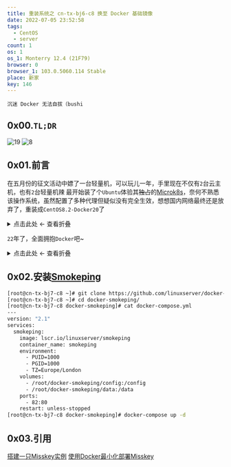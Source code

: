 ```yaml
---
title: 重装系统之 cn-tx-bj6-c8 换至 Docker 基础镜像
date: 2022-07-05 23:52:58
tags:
  - CentOS
  - server
count: 1
os: 1
os_1: Monterry 12.4 (21F79)
browser: 0
browser_1: 103.0.5060.114 Stable
place: 新家
key: 146
---
```

    沉迷 Docker 无法自拔（bushi
<!-- more -->
## 0x00.`TL;DR`
![19](https://i1.yuangezhizao.cn/macOS/20220706002503.png!webp)
![8](https://i1.yuangezhizao.cn/macOS/20220706002534.png!webp)

## 0x01.前言
在五月份的征文活动中嫖了一台轻量机，可以玩儿一年，手里现在不仅有`2`台云主机，也有`2`台轻量机辣
最开始装了个`Ubuntu`体验其~~独占~~的[Microk8s](https://microk8s.io/)，奈何不熟悉该操作系统，虽然配置了多种代理但疑似没有完全生效，想想国内网络最终还是放弃了，重装成`CentOS8.2-Docker20`了

<details><summary>点击此处 ← 查看折叠</summary>

![轻量应用服务器](https://i1.yuangezhizao.cn/macOS/20220705235958.png!webp)
![Docker基础镜像](https://i1.yuangezhizao.cn/macOS/20220706001531.png!webp)

</details>

`22`年了，全面拥抱`Docker`吧~

<details><summary>点击此处 ← 查看折叠</summary>

![cn-tx-bj7-c8](https://i1.yuangezhizao.cn/macOS/20220706002345.png!webp)
![cn-tx-bj6-c8](https://i1.yuangezhizao.cn/macOS/20220706002411.png!webp)

</details>

## 0x02.安装[Smokeping](https://oss.oetiker.ch/smokeping)
``` bash
[root@cn-tx-bj7-c8 ~]# git clone https://github.com/linuxserver/docker-smokeping.git
[root@cn-tx-bj7-c8 ~]# cd docker-smokeping/
[root@cn-tx-bj7-c8 docker-smokeping]# cat docker-compose.yml 
---
version: "2.1"
services:
  smokeping:
    image: lscr.io/linuxserver/smokeping
    container_name: smokeping
    environment:
      - PUID=1000
      - PGID=1000
      - TZ=Europe/London
    volumes:
      - /root/docker-smokeping/config:/config
      - /root/docker-smokeping/data:/data
    ports:
      - 82:80
    restart: unless-stopped
[root@cn-tx-bj7-c8 docker-smokeping]# docker-compose up -d
```

## 0x03.引用
[搭建一只Misskey实例](https://web.archive.org/web/20220705161154/https://candinya.com/posts/play-with-misskey/)
[使用Docker最小化部署Misskey](https://web.archive.org/web/20220705161256/https://candinya.com/posts/minimal-misskey-docker-deploy/)
